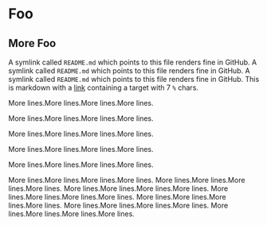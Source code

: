 # Foo

## More Foo

A symlink called `README.md` which points to this file renders fine in GitHub. A symlink called `README.md` which points to this file renders fine in GitHub. A symlink called `README.md` which points to this file renders fine in GitHub. This is markdown with a [link](%%%%%%%) containing a target with 7 `%` chars.

More lines.More lines.More lines.More lines.

More lines.More lines.More lines.More lines.

More lines.More lines.More lines.More lines.

More lines.More lines.More lines.More lines.

More lines.More lines.More lines.More lines.

More lines.More lines.More lines.More lines.
More lines.More lines.More lines.More lines.
More lines.More lines.More lines.More lines.
More lines.More lines.More lines.More lines.
More lines.More lines.More lines.More lines.
More lines.More lines.More lines.More lines.
More lines.More lines.More lines.More lines.

